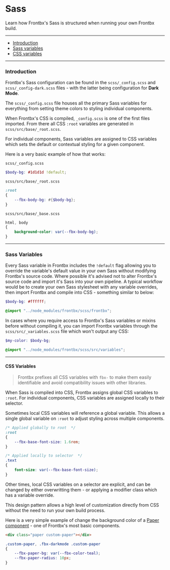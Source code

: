 # Sass

Learn how Frontbx's Sass is structured when running your own Frontbx build.

----

*	[Introduction](#introduction)
*	[Sass variables](#sass-variables)
*	[CSS variables](#css-variables)

----

### Introduction


Frontbx's Sass configuration can be found in the `scss/_config.scss` and `scss/_config-dark.scss` files - with the latter being configuration for **Dark Mode**.

The `scss/_config.scss` file houses all the primary Sass variables for everything from setting theme colors to styling individual components.

When Frontbx's CSS is compiled, `_config.scss` is one of the first files imported. From there all CSS `:root` variables are generated in `scss/src/base/_root.scss`.

For individual components, Sass variables are assigned to CSS variables which sets the default or contextual styling for a given component.

Here is a very basic example of how that works:

```file-path
scss/_config.scss
```
```scss
$body-bg: #1d1d1d !default;
```

```file-path
scss/src/base/_root.scss
```
```scss
:root
{
	--fbx-body-bg: #{$body-bg};
}
```

```file-path
scss/src/base/_base.scss
```
```scss
html, body
{
    background-color: var(--fbx-body-bg);
}
```

---

### Sass Variables

Every Sass variable in Frontbx includes the `!default` flag allowing you to override the variable's default value in your own Sass without modifying Frontbx's source code. Where possible it's advised not to alter Frontbx's source code and import it's Sass into your own pipeline. A typical workflow would be to create your own Sass stylesheet with any variable overrides, then import Frontbx and compile into CSS - something similar to below:

```scss
$body-bg: #ffffff;

@import "../node_modules/frontbx/scss/frontbx";
```

In cases where you require access to Frontbx's Sass variables or mixins before without compiling it, you can import Frontbx variables through the `scss/src/_variables.scss` file which won't output any CSS:


```scss
$my-color: $body-bg;

@import "../node_modules/frontbx/scss/src/variables";
```

---

#### CSS Variables

> Frontbx prefixes all CSS variables with `fbx-` to make them easily identifiable and avoid compatibility issues with other libraries.

When Sass is compiled into CSS, Frontbx assigns global CSS variables to `:root`. For individual components, CSS variables are assigned locally to their selector.

Sometimes local CSS variables will reference a global variable. This allows a single global variable on `:root` to adjust styling across multiple components.


```css
/* Applied globally to root  */
:root
{
	--fbx-base-font-size: 1.6rem;
}

/* Applied locally to selector  */
.text
{
	font-size: var(--fbx-base-font-size);
}
```

Other times, local CSS variables on a selector are explicit, and can be changed by either overwritting them - or applying a modifier class which has a variable override.

This design pattern allows a high level of customization directly from CSS without the need to run your own build process.

Here is a very simple example of change the background color of a [Paper component](../../surfaces/paper/index.html) - one of Frontbx's most basic components.

<div class="fbx-snippet-demo paper-example">
	<style scoped>
	.custom-paper, .fbx-darkmode .custom-paper
	{
	    --fbx-paper-bg: var(--fbx-color-teal);
	    --fbx-paper-radius: 10px;
	}
	</style>
   	<div class="flex-row col-gaps-sm row-gaps-sm align-cols-center pole-sm ">
		<div class="paper paper-rounded raised-1 col col-3 custom-paper"></div>
    </div>
</div>


```html
<div class="paper custom-paper"></div>
```

```css
.custom-paper, .fbx-darkmode .custom-paper
{
    --fbx-paper-bg: var(--fbx-color-teal);
    --fbx-paper-radius: 10px;
}
```